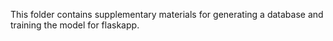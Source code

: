 This folder contains supplementary materials for generating a database and training the model for flaskapp. 

